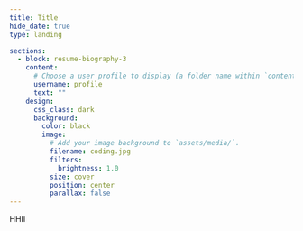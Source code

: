 ```yaml
---
title: Title
hide_date: true
type: landing

sections:
  - block: resume-biography-3
    content:
      # Choose a user profile to display (a folder name within `content/authors/`)
      username: profile
      text: ""
    design:
      css_class: dark
      background:
        color: black
        image:
          # Add your image background to `assets/media/`.
          filename: coding.jpg
          filters:
            brightness: 1.0
          size: cover
          position: center
          parallax: false
---
```


HHII